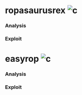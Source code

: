# ropasaurusrex ![c](https://img.shields.io/badge/solved-success)
### Analysis
### Exploit

# easyrop ![c](https://img.shields.io/badge/solved-success)
### Analysis
### Exploit

